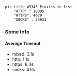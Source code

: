 
```mermaid
pie title 45345 Proxies in list
    "HTTP" : 18895
    "HTTPS": 4679
    "SOCKS" : 25931
```

### Some Info
#### Average Timeout

- mixed: 3.1s
- http: 1.1s
- https: 8.4s
- socks: 4.6s